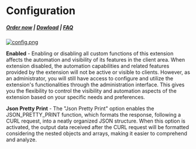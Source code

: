 # Configuration

##### [Order now](https://puqcloud.com/whmcs-addon-puq-customization.php) | [Dowload](https://download.puqcloud.com/WHMCS/addons/PUQ-Customization/) | [FAQ](https://faq.puqcloud.com/)

[![config.png](https://doc.puq.info/uploads/images/gallery/2024-01/scaled-1680-/config.png)](https://doc.puq.info/uploads/images/gallery/2024-01/config.png)

**Enabled** - Enabling or disabling all custom functions of this extension affects the automation and visibility of its features in the client area. When extension disabled, the automation capabilities and related features provided by the extension will not be active or visible to clients. However, as an administrator, you will still have access to configure and utilize the extension's functionalities through the administration interface. This gives you the flexibility to control the visibility and automation aspects of the extension based on your specific needs and preferences.

**Json Pretty Print** - The "Json Pretty Print" option enables the JSON\_PRETTY\_PRINT function, which formats the response, following a CURL request, into a neatly organized JSON structure. When this option is activated, the output data received after the CURL request will be formatted considering the nested objects and arrays, making it easier to comprehend and analyze.
